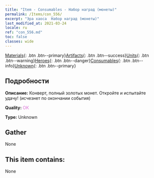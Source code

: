 ```yaml
---
title: "Item - Consumables - Набор наград (монеты)"
permalink: /Items/con_556/
excerpt: "Эра хаоса  Набор наград (монеты)"
last_modified_at: 2021-03-24
locale: ru
ref: "con_556.md"
toc: false
classes: wide
---
```

 [Materials](/ru/Items/){: .btn .btn--primary}[Artifacts](/ru/Items/Artifacts/){: .btn .btn--success}[Units](/ru/Items/Units/){: .btn .btn--warning}[Heroes](/ru/Items/Heroes/){: .btn .btn--danger}[Consumables](/ru/Items/Consumables/){: .btn .btn--info}[Unknown](/ru/Items/Unknown/){: .btn .btn--primary}

## Подробности
 **Описание:** Конверт, полный золотых монет. Откройте и испытайте удачу! (исчезнет по окончании события)

 **Quality:** <span style="color: #DA70D6">OK</span>

 **Type:** Unknown

## Gather

  None

## This item contains:

  None

